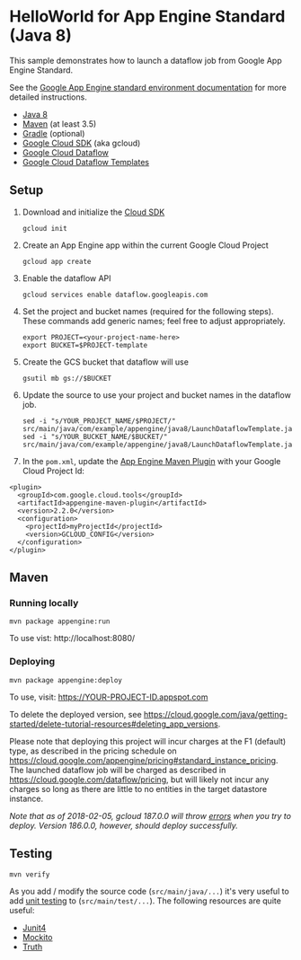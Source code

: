 HelloWorld for App Engine Standard (Java 8)
============================

This sample demonstrates how to launch a dataflow job from Google App Engine
Standard.

See the [Google App Engine standard environment documentation][ae-docs] for more
detailed instructions.

[ae-docs]: https://cloud.google.com/appengine/docs/java/


* [Java 8](http://www.oracle.com/technetwork/java/javase/downloads/index.html)
* [Maven](https://maven.apache.org/download.cgi) (at least 3.5)
* [Gradle](https://gradle.org/gradle-download/) (optional)
* [Google Cloud SDK](https://cloud.google.com/sdk/) (aka gcloud)
* [Google Cloud Dataflow](https://cloud.google.com/dataflow/docs/)
* [Google Cloud Dataflow Templates](https://cloud.google.com/dataflow/docs/templates/overview)

## Setup

1. Download and initialize the [Cloud SDK](https://cloud.google.com/sdk/)

    ```
    gcloud init
    ```

1. Create an App Engine app within the current Google Cloud Project

    ```
    gcloud app create
    ```

1. Enable the dataflow API

    ```
    gcloud services enable dataflow.googleapis.com
    ```

1. Set the project and bucket names (required for the following steps). These
   commands add generic names; feel free to adjust appropriately.

    ```
    export PROJECT=<your-project-name-here>
    export BUCKET=$PROJECT-template
    ```

1. Create the GCS bucket that dataflow will use

    ```
    gsutil mb gs://$BUCKET
    ```

1. Update the source to use your project and bucket names in the dataflow job.

    ```
    sed -i "s/YOUR_PROJECT_NAME/$PROJECT/" src/main/java/com/example/appengine/java8/LaunchDataflowTemplate.java
    sed -i "s/YOUR_BUCKET_NAME/$BUCKET/" src/main/java/com/example/appengine/java8/LaunchDataflowTemplate.java
    ```

1. In the `pom.xml`, update the [App Engine Maven Plugin](https://cloud.google.com/appengine/docs/standard/java/tools/maven-reference) 
with your Google Cloud Project Id:

```
<plugin>
  <groupId>com.google.cloud.tools</groupId>
  <artifactId>appengine-maven-plugin</artifactId>
  <version>2.2.0</version>
  <configuration>
    <projectId>myProjectId</projectId>
    <version>GCLOUD_CONFIG</version>
  </configuration>
</plugin>
```
## Maven
### Running locally

    mvn package appengine:run

To use vist: http://localhost:8080/

### Deploying

    mvn package appengine:deploy

To use, visit:  https://YOUR-PROJECT-ID.appspot.com

To delete the deployed version, see
https://cloud.google.com/java/getting-started/delete-tutorial-resources#deleting_app_versions.

Please note that deploying this project will incur charges at the F1 (default)
type, as described in the pricing schedule on
https://cloud.google.com/appengine/pricing#standard_instance_pricing. The
launched dataflow job will be charged as described in
https://cloud.google.com/dataflow/pricing, but will likely not incur any charges
so long as there are little to no entities in the target datastore instance.

*Note that as of 2018-02-05, gcloud 187.0.0 will throw
[errors](https://stackoverflow.com/a/48567678) when you try to
deploy. Version 186.0.0, however, should deploy successfully.*

## Testing

    mvn verify

As you add / modify the source code (`src/main/java/...`) it's very useful to add [unit testing](https://cloud.google.com/appengine/docs/java/tools/localunittesting)
to (`src/main/test/...`).  The following resources are quite useful:

* [Junit4](http://junit.org/junit4/)
* [Mockito](http://mockito.org/)
* [Truth](http://google.github.io/truth/)
